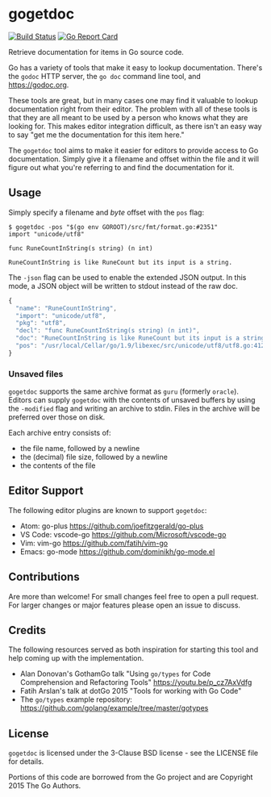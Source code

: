 # gogetdoc

[![Build Status](https://travis-ci.org/zmb3/gogetdoc.svg?branch=master)](https://travis-ci.org/zmb3/gogetdoc)
[![Go Report Card](https://goreportcard.com/badge/github.com/zmb3/gogetdoc)](https://goreportcard.com/report/github.com/zmb3/gogetdoc)

Retrieve documentation for items in Go source code.

Go has a variety of tools that make it easy to lookup documentation.
There's the `godoc` HTTP server, the `go doc` command line tool, and https://godoc.org.

These tools are great, but in many cases one may find it valuable to lookup
documentation right from their editor.  The problem with all of these tools
is that they are all meant to be used by a person who knows what they are
looking for.  This makes editor integration difficult, as there isn't an easy way
to say "get me the documentation for this item here."

The `gogetdoc` tool aims to make it easier for editors to provide access to
Go documentation.  Simply give it a filename and offset within the file and
it will figure out what you're referring to and find the documentation
for it.

## Usage

Simply specify a filename and _byte_ offset with the `pos` flag:

```
$ gogetdoc -pos "$(go env GOROOT)/src/fmt/format.go:#2351"
import "unicode/utf8"

func RuneCountInString(s string) (n int)

RuneCountInString is like RuneCount but its input is a string.
```

The `-json` flag can be used to enable the extended JSON output.
In this mode, a JSON object will be written to stdout instead of the raw doc.

```javascript
{
  "name": "RuneCountInString",
  "import": "unicode/utf8",
  "pkg": "utf8",
  "decl": "func RuneCountInString(s string) (n int)",
  "doc": "RuneCountInString is like RuneCount but its input is a string.\n",
  "pos": "/usr/local/Cellar/go/1.9/libexec/src/unicode/utf8/utf8.go:412:6"
}
```

### Unsaved files

`gogetdoc` supports the same archive format as `guru` (formerly `oracle`).
Editors can supply `gogetdoc` with the contents of unsaved buffers by
using the `-modified` flag and writing an archive to stdin.
Files in the archive will be preferred over those on disk.

Each archive entry consists of:

- the file name, followed by a newline
- the (decimal) file size, followed by a newline
- the contents of the file

## Editor Support

The following editor plugins are known to support `gogetdoc`:

- Atom: go-plus https://github.com/joefitzgerald/go-plus
- VS Code: vscode-go https://github.com/Microsoft/vscode-go
- Vim: vim-go https://github.com/fatih/vim-go
- Emacs: go-mode https://github.com/dominikh/go-mode.el

## Contributions

Are more than welcome!  For small changes feel free to open a pull request.
For larger changes or major features please open an issue to discuss.

## Credits

The following resources served as both inspiration for starting this tool
and help coming up with the implementation.

- Alan Donovan's GothamGo talk "Using `go/types` for Code Comprehension
  and Refactoring Tools" https://youtu.be/p_cz7AxVdfg
- Fatih Arslan's talk at dotGo 2015 "Tools for working with Go Code"
- The `go/types` example repository: https://github.com/golang/example/tree/master/gotypes

## License

`gogetdoc` is licensed under the 3-Clause BSD license - see the LICENSE file for details.

Portions of this code are borrowed from the Go project and are Copyright 2015 The Go Authors.

